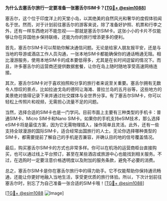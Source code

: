 **为什么去塞舌尔旅行一定要准备一张塞舌尔SIM卡？[[TG💪+ @esim1088](https://t.me/s/esim1088)]**

塞舌尔，这个位于印度洋上的天堂小岛，以其绝美的自然风光和奢华的度假体验闻名于世。然而，对于计划前往塞舌尔的游客来说，除了准备好护照、机票和行李之外，还有一样东西绝对不能忽视——那就是塞舌尔SIM卡。这张小小的卡片不仅能够让你在异国他乡保持联络，还能为你的旅行增添更多的便利。

首先，塞舌尔SIM卡可以帮助你解决通信问题。无论是给家人朋友报平安，还是与当地的导游或酒店工作人员沟通，一张本地SIM卡都能确保你的通话畅通无阻。相比漫游服务，使用本地SIM卡的成本要低得多，尤其是在长时间逗留的情况下。而且，许多塞舌尔的运营商还提供数据套餐，让你在岛上随时随地享受高速网络连接。

其次，塞舌尔SIM卡对于喜欢拍照和分享的旅行者来说至关重要。塞舌尔拥有无数令人惊叹的景点，比如拉迪戈岛的德阿让海滩、普拉兰岛的五月谷等，这些地方的美景绝对值得记录下来并通过社交媒体与全世界分享。有了塞舌尔SIM卡，你可以轻松上传照片和视频，无需担心流量不足的问题。

当然，选择合适的SIM卡也是一门学问。目前市面上主要有三种类型的手机卡：普通SIM卡、Micro SIM卡和Nano SIM卡。如果你的手机支持eSIM技术，那么选择eSIM卡将是最佳方案，因为它无需物理插入，操作简单且灵活。此外，还有一些支持全球漫游的国际SIM卡，适合经常出国旅行的人士。无论你选择哪种类型的SIM卡，都需要提前了解自己的手机是否兼容，并确认目的地的信号覆盖情况。

最后，购买塞舌尔SIM卡的方式也非常多样。你可以在机场的运营商柜台直接购买，也可以通过线上平台预订，甚至在某些酒店或旅游中心也能找到相关服务。不过，在选购时一定要注意价格透明度以及附加的服务条款，避免不必要的消费。

总之，塞舌尔SIM卡是你在塞舌尔旅行中的得力助手。它不仅能帮助你保持通讯畅通，还能让你更好地融入当地生活，享受更优质的旅行体验。所以，下次计划前往塞舌尔时，别忘了为自己准备一张合适的SIM卡哦！[[TG💪+ @esim1088](https://t.me/s/esim1088)]

[[TG💪+ @esim1088](https://t.me/s/esim1088) ![Image](https://i.postimg.cc/4NQfJmqS/Snipaste-2025-05-13-00-14-12.png)]